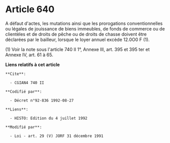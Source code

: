 # Article 640

A défaut d'actes, les mutations ainsi que les prorogations conventionnelles ou légales de jouissance de biens immeubles, de
fonds de commerce ou de clientèles et de droits de pêche ou de droits de chasse doivent être déclarées par le bailleur,
lorsque le loyer annuel excède 12.0O0 F (1).

(1) Voir la note sous l'article 740 II 1°, Annexe III, art. 395 et 395 ter et Annexe IV, art. 61 à 65.

**Liens relatifs à cet article**

	**Cite**:

	  - CGIAN4 740 II

	**Codifié par**:

	  - Décret n°92-836 1992-08-27

	**Liens**:

	  - HISTO: Edition du 4 juillet 1992

	**Modifié par**:

	  - Loi - art. 29 (V) JORF 31 décembre 1991
